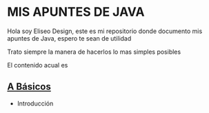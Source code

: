 # MIS APUNTES DE JAVA

Hola soy Eliseo Design, este es mi repositorio donde documento mis apuntes de Java, espero te sean de utilidad

Trato siempre la manera de hacerlos lo mas simples posibles

El contenido acual es

## [A Básicos](./A_Basicos/)

- Introducción
